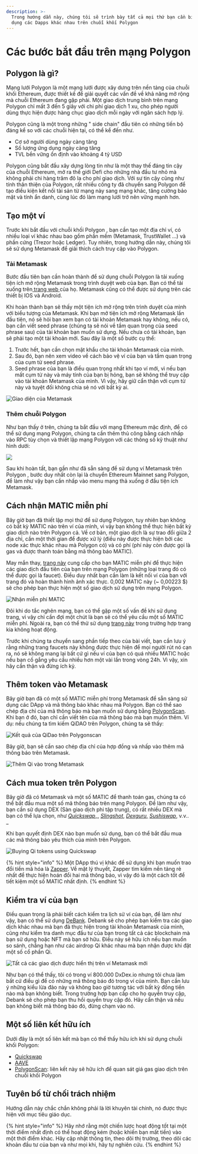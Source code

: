 ```yaml
---
description: >-
  Trong hướng dẫn này, chúng tôi sẽ trình bày tất cả mọi thứ bạn cần biết để sử
  dụng các Dapps khác nhau trên chuỗi khối Polygon
---
```


# Các bước bắt đầu trên mạng Polygon

## Polygon là gì?

Mạng lưới Polygon là một mạng lưới được xây dưng trên nền tảng của chuỗi khối Ethereum, được thiết kế để giải quyết các vấn đề về khả năng mở rộng mà chuỗi Ethereum đang gặp phải. Một giao dịch trung bình trên mạng Polygon chỉ mất 3 đến 5 giây với chi phí giao dịch 1 xu, cho phép người dùng thực hiện được hàng chục giao dịch mỗi ngày với ngân sách hợp lý.

Polygon cũng là một trong những " side chain" đầu tiên có những tiến bộ đáng kể so với các chuỗi hiện tại, có thể kể đến như.

* Cơ sở người dùng ngày càng tăng
* Số lượng ứng dụng ngày càng tăng
* TVL bền vững ổn định vào khoảng 4 tỷ USD

Polygon cũng bắt đầu xây dựng lòng tin như là một thay thế đáng tin cậy của chuỗi Ethereum, mở ra thế giới Defi cho những nhà đầu tư  nhỏ mà không phải chi hàng trăm đô la cho phí giao dịch. Với sự tin cậy cũng như tính thân thiện của Polygon, rất nhiều công ty đã chuyển sang Polygon để tạo điều kiện kết nối tài sản từ mạng này sang mạng khác, tăng cường bảo mật và tính ẩn danh, cùng lúc đó làm mạng lưới trở nên vững mạnh hơn. 

## Tạo một ví 

Trước khi bắt đầu với chuỗi khối Polygon , bạn cần tạo một địa chỉ ví, có nhiều loại ví khác nhau bao gồm phần mềm (Metamask, TrustWallet ...) và phần cứng (Trezor hoặc Ledger). Tuy nhiên, trong hướng dẫn này, chúng tôi sẽ sử dụng Metamask để giải thích cách truy cập vào Polygon.

### Tải Metamask

Bước đầu tiên bạn cần hoàn thành để sử dụng chuỗi Polygon là tải xuống tiện ích mở rộng Metamask trong trình duyệt web của bạn. Bạn có thể tải xuống trên[ trang web ](https://metamask.io/index.html)của họ. Metamask cũng có thể được sử dụng trên các thiết bị IOS và Android.

Khi hoàn thành bạn sẽ thấy một tiện ích mở rộng trên trình duyệt của mình với biểu tượng của Metamask. Khi bạn mở tiện ích mở rộng Metamask lần đầu tiên, nó sẽ hỏi bạn xem bạn có tài khoản Metamask hay không, nếu có, bạn cần viết seed phrase (chúng ta sẽ nói về tầm quan trọng của seed phrase sau) của tài khoản bạn muốn sử dụng. Nếu chưa có tài khoản, bạn sẽ phải tạo một tài khoản mới. Sau đây là một số bước cụ thể:

1. Trước hết, bạn cần chọn mật khẩu cho tài khoản Metamask của mình. 
2. Sau đó, bạn nên xem video về cách bảo vệ ví của bạn và tầm quan trọng của cụm từ seed phrase.
3. Seed phrase của bạn là điều quan trọng nhất khi tạo ví mới, vì nếu bạn mất cụm từ này và máy tính của bạn bị hỏng, bạn sẽ không thể truy cập vào tài khoản Metamask của mình. Vì vậy, hãy giữ cẩn thận với cụm từ này và tuyệt đối không chia sẻ nó với bất kỳ ai.

![Giao diện của Metamask](<../.gitbook/assets/image (18).png>)

### Thêm chuỗi Polygon

Như bạn thấy ở trên, chúng ta bắt đầu với mạng Ethereum mặc định, để có thể sử dụng mạng Polygon, chúng ta cần thêm thủ công bằng cách nhấp vào RPC tùy chọn và thiết lập mạng  Polygon với các thông số kỹ thuật như hình dưới:

![](<../.gitbook/assets/image (20).png>)

Sau khi hoàn tất, bạn gần như đã sẵn sàng để sử dụng ví Metamask trên Polygon , bước duy nhất còn lại là chuyển Ethereum Mainnet sang Polygon, để làm như vậy bạn cần nhấp vào menu mạng thả xuống ở đầu tiện ích Metamask.

## Cách nhận MATIC miễn phí

Bây giờ bạn đã thiết lập mọi thứ để sử dụng Polygon, tuy nhiên bạn không có bất kỳ MATIC nào trên ví của mình, vì vậy bạn không thể thực hiện bất kỳ giao dịch nào trên Polygon cả. Về cơ bản, một giao dịch là sự trao đổi giữa 2 địa chỉ, cần một thời gian để được xử lý (điều này được thực hiện bởi các node xác thực khác nhau mà Polygon có) và có phí (phí này còn được gọi là gas và được thanh toán bằng mã thông báo MATIC).

May mắn thay, [trang này](https://matic.supply) cung cấp cho bạn MATIC miễn phí để thực hiện các giao dịch đầu tiên của bạn trên mạng Polygon (những loại trang đó có thể được gọi là faucet). Điều duy nhất bạn cần làm là kết nối ví của bạn với trang đó và hoàn thành hình ảnh xác thực. 0,002 MATIC này (\~ 0,00223 $) sẽ cho phép bạn thực hiện một số giao dịch sử dụng trên mạng Polygon.

![Nhận miễn phí MATIC](<../.gitbook/assets/image (23).png>)

Đôi khi do tắc nghẽn mạng, bạn có thể gặp một số vấn đề khi sử dụng trang, vì vậy chỉ cần đợi một chút là bạn sẽ có thể yêu cầu một số MATIC miễn phí. Ngoài ra, bạn có thể thử sử dụng [trang này](https://macncheese.finance/matic-polygon-mainnet-faucet.php) trong trường hợp trang kia không hoạt động.

Trước khi chúng ta chuyển sang phần tiếp theo của bài viết, bạn cần lưu ý rằng những trang faucets này không được thực hiện để mọi người rút nó cạn ra, nó sẽ không mang lại bất cứ gì nếu ví của bạn có quá nhiều MATIC hoặc nếu bạn cố gắng yêu cầu nhiều hơn một vài lần trong vòng 24h. Vì vậy, xin hãy cẩn thận và đừng ích kỷ.

## Thêm token vào Metamask

Bây giờ bạn đã có một số MATIC miễn phí trong Metamask để sẵn sàng sử dụng các DApp và mã thông báo khác nhau mà Polygon. Bạn có thể sao chép địa chỉ của mã thông báo mà bạn muốn sử dụng bằng [PolygonScan](https://polygonscan.com). Khi bạn ở đó, bạn chỉ cần viết tên của mã thông báo mà bạn muốn thêm. Ví dụ: nếu chúng ta tìm kiếm QiDAO trên Polygon, chúng ta sẽ thấy:

![Kết quả của QiDao trên Polygonscan](<../.gitbook/assets/image (24).png>)

Bây giờ, bạn sẽ cần sao chép địa chỉ của hợp đồng và nhấp vào thêm mã thông báo trên Metamask.

![Thêm Qi vào trong Metamask](<../.gitbook/assets/image (25).png>)

## Cách mua token trên Polygon

Bây giờ đã có Metamask và một số MATIC để thanh toán gas, chúng ta có thể bắt đầu mua một số mã thông báo trên mạng Polygon. Để làm như vậy, bạn cần sử dụng DEX (Sàn giao dịch phi tập trung), có rất nhiều DEX mà bạn có thể lựa chọn, như [_Quickswap_](https://quickswap.exchange/#/swap)_, _[_Slingshot_](https://app.slingshot.finance/markets)_, _[_Dexguru,_](https://dex.guru/token/0x76bf0c28e604cc3fe9967c83b3c3f31c213cfe64-polygon)_ _[_Sushiswap_](https://app.sushi.com/vi/swap)_, v.v.. _

Khi bạn quyết định DEX nào bạn muốn sử dụng, bạn có thể bắt đầu mua các mã thông báo yêu thích của mình trên Polygon.

![Buying Qi tokens using Quickswap](<../.gitbook/assets/image (26).png>)

{% hint style="info" %}
Một DApp thú vị khác để sử dụng khi bạn muốn trao đổi tiền mã hóa là [Zapper](https://zapper.fi). Về mặt lý thuyết, Zapper tìm kiếm nền tảng rẻ nhất để thực hiện hoán đổi hai mã thông báo, vì vậy đó là một cách tốt để tiết kiệm một số MATIC nhất định.
{% endhint %}

## Kiểm tra ví của bạn

Điều quan trọng là phải biết cách kiểm tra lịch sử ví của bạn, để làm như vậy, bạn có thể sử dụng [DeBank](https://debank.com). Debank sẽ cho phép bạn kiểm tra các giao dịch khác nhau mà bạn đã thực hiện trong tài khoản Metamask của mình, cũng như kiểm tra danh mục đầu tư của bạn trong tất cả các blockchain mà bạn sử dụng hoặc NFT mà bạn sở hữu. Điều này sẽ hữu ích nếu bạn muốn so sánh, chẳng hạn như các airdrop Qi khác nhau mà bạn nhận được khi đặt một số cổ phần Qi.

![Tất cả các giao dịch được hiển thị trên ví Metamask mới ](<../.gitbook/assets/image (27).png>)

Như bạn có thể thấy, tôi có trong ví 800.000 DxDex.io nhưng tôi chưa làm bất cứ điều gì để có những mã thông báo đó trong ví của mình. Bạn cần lưu ý những kiểu lừa đảo này và không bao giờ tương tác với bất kỳ đồng tiền nào mà bạn không biết. Trong trường hợp bạn cấp cho họ quyền truy cập, Debank sẽ cho phép bạn thu hồi quyền truy cập đó. Hãy cẩn thận và nếu bạn không biết mã thông báo đó, đừng chạm vào nó.

## Một số liên kết hữu ích

Dưới đây là một số liên kết mà bạn có thể thấy hữu ích khi sử dụng chuỗi khối Polygon:

* [Quickswap](https://quickswap.exchange/#/swap)
*  [AAVE](https://app.aave.com)
* [PolygonScan](https://polygonscan.com/gastracker/): liên kết này sẽ hữu ích để quan sát giá gas giao dịch trên chuỗi khối Polygon

## Tuyên bố từ chối trách nhiệm

Hướng dẫn này chắc chắn không phải là lời khuyên tài chính, nó được thực hiện với mục tiêu giáo dục.

{% hint style="info" %}
Hãy nhớ rằng một chiến lược hoạt động tốt tại một thời điểm nhất định có thể hoạt động kém (hoặc khiến bạn mất tiền) vào một thời điểm khác. Hãy cập nhật thông tin, theo dõi thị trường, theo dõi các khoản đầu tư của bạn và như mọi khi, hãy tự nghiên cứu.
{% endhint %}

